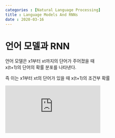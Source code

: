 ```yaml
---
categories : [Natural Language Processing]
title : Language Models And RNNs
date : 2020-03-16
---
```


# 언어 모델과 RNN

언어 모델은 x1부터 xt까지의 단어가 주어졌을 때  
x(t+1)의 단어의 확률 분포를 나타낸다.  

즉 이는 x1부터 xt의 단어가 있을 때 x(t+1)의 조건부 확률   

![probablity](http://latex.codecogs.com/gif.latex?P%28x%5E%28%5Et%5E&plus;%5E1%5E%29%20%7C%20x%5Et%2C%20...%20%2C%20x%5E1%29)
